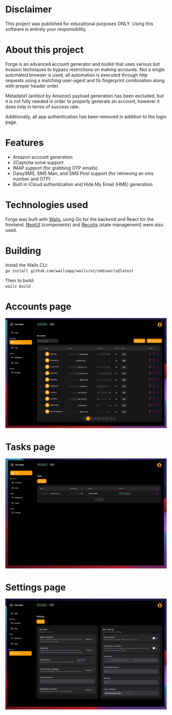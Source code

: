# Disclaimer
This project was published for educational purposes ONLY. Using this software is entirely your responsibility. 

# About this project
Forge is an advanced account generator and toolkit that uses various bot evasion techniques to bypass restrictions on making accounts. Not a single automated browser is used, all automation is executed through http requests using a matching user-agent and tls fingerprint combination along with proper header order. 

Metadata1 (antibot by Amazon) payload generation has been excluded, but it is not fully needed in order to properly generate an account, however it does help in terms of success rate.

Additionally, all app authentication has been removed in addition to the login page.

# Features
- Amazon account generation
- 2Captcha solve support
- IMAP support (for grabbing OTP emails)
- DaisySMS, SMS Man, and SMS Pool support (for retrieving an sms number and OTP)
- Built in iCloud authentication and Hide My Email (HME) generation

# Technologies used
Forge was built with [Wails](https://wails.io/), using Go for the backend and React for the frontend. [NextUI](https://nextui.org/) (components) and [Recoiljs](https://recoiljs.org/) (state management) were also used.

# Building
Install the Wails CLI:  
``go install github.com/wailsapp/wails/v2/cmd/wails@latest``

Then to build:  
``wails build``

# Accounts page
![alt text](https://github.com/Johnw7789/forge/blob/main/frontend/images/accounts.png)

# Tasks page
![alt text](https://github.com/Johnw7789/forge/blob/main/frontend/images/tasks.png)

# Settings page
![alt text](https://github.com/Johnw7789/forge/blob/main/frontend/images/settings.png)

